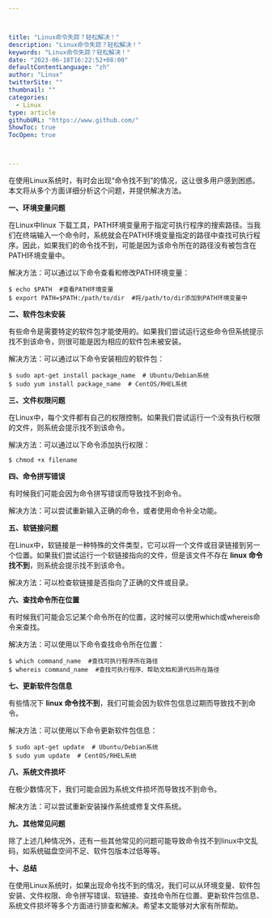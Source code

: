 ```yaml
---



title: "Linux命令失踪？轻松解决！"
description: "Linux命令失踪？轻松解决！"
keywords: "Linux命令失踪？轻松解决！"
date: "2023-06-18T16:22:52+08:00"
defaultContentLanguage: "zh"
author: "Linux"
twitterSite: ""
thumbnail: ""
categories:
  - Linux
type: article
githubURL: "https://www.github.com/"
ShowToc: true
TocOpen: true



---
```


在使用Linux系统时，有时会出现“命令找不到”的情况，这让很多用户感到困惑。本文将从多个方面详细分析这个问题，并提供解决方法。

**一、环境变量问题**

在Linux中linux 下载工具，PATH环境变量用于指定可执行程序的搜索路径。当我们在终端输入一个命令时，系统就会在PATH环境变量指定的路径中查找可执行程序。因此，如果我们的命令找不到，可能是因为该命令所在的路径没有被包含在PATH环境变量中。

解决方法：可以通过以下命令查看和修改PATH环境变量：

```
$ echo $PATH  #查看PATH环境变量
$ export PATH=$PATH:/path/to/dir  #将/path/to/dir添加到PATH环境变量中
```

**二、软件包未安装**

有些命令是需要特定的软件包才能使用的。如果我们尝试运行这些命令但系统提示找不到该命令，则很可能是因为相应的软件包未被安装。

解决方法：可以通过以下命令安装相应的软件包：

```
$ sudo apt-get install package_name  # Ubuntu/Debian系统
$ sudo yum install package_name  # CentOS/RHEL系统
```

**三、文件权限问题**

在Linux中，每个文件都有自己的权限控制。如果我们尝试运行一个没有执行权限的文件，则系统会提示找不到该命令。

解决方法：可以通过以下命令添加执行权限：

```
$ chmod +x filename
```

**四、命令拼写错误**

有时候我们可能会因为命令拼写错误而导致找不到命令。

解决方法：可以尝试重新输入正确的命令，或者使用命令补全功能。

**五、软链接问题**

在Linux中，软链接是一种特殊的文件类型，它可以将一个文件或目录链接到另一个位置。如果我们尝试运行一个软链接指向的文件，但是该文件不存在 **linux 命令找不到**，则系统会提示找不到该命令。

解决方法：可以检查软链接是否指向了正确的文件或目录。

**六、查找命令所在位置**

有时候我们可能会忘记某个命令所在的位置，这时候可以使用which或whereis命令来查找。

解决方法：可以使用以下命令查找命令所在位置：

```
$ which command_name  #查找可执行程序所在路径
$ whereis command_name  #查找可执行程序、帮助文档和源代码所在路径
```

**七、更新软件包信息**

有些情况下 **linux 命令找不到**，我们可能会因为软件包信息过期而导致找不到命令。

解决方法：可以使用以下命令更新软件包信息：

```
$ sudo apt-get update  # Ubuntu/Debian系统
$ sudo yum update  # CentOS/RHEL系统
```

**八、系统文件损坏**

在极少数情况下，我们可能会因为系统文件损坏而导致找不到命令。

解决方法：可以尝试重新安装操作系统或修复文件系统。

**九、其他常见问题**

除了上述几种情况外，还有一些其他常见的问题可能导致命令找不到linux中文乱码，如系统磁盘空间不足、软件包版本过低等等。

**十、总结**

在使用Linux系统时，如果出现命令找不到的情况，我们可以从环境变量、软件包安装、文件权限、命令拼写错误、软链接、查找命令所在位置、更新软件包信息、系统文件损坏等多个方面进行排查和解决。希望本文能够对大家有所帮助。